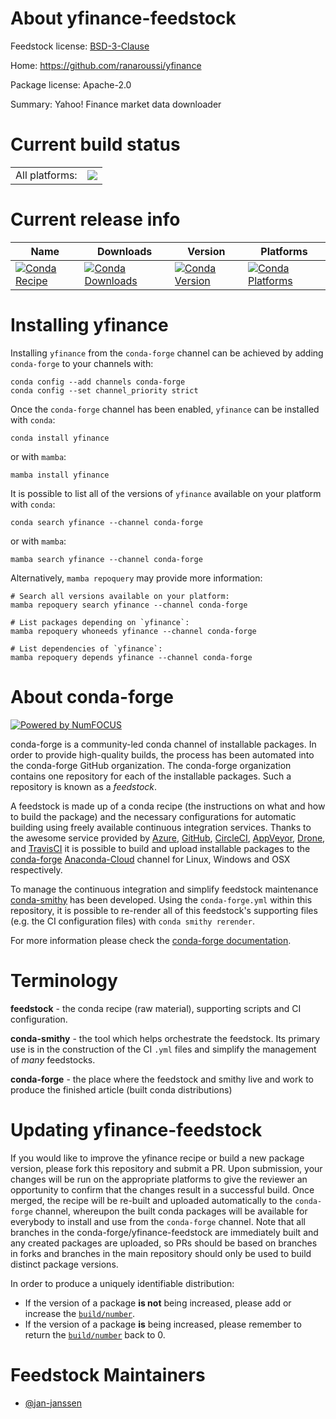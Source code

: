About yfinance-feedstock
========================

Feedstock license: [BSD-3-Clause](https://github.com/conda-forge/yfinance-feedstock/blob/main/LICENSE.txt)

Home: https://github.com/ranaroussi/yfinance

Package license: Apache-2.0

Summary: Yahoo! Finance market data downloader

Current build status
====================


<table><tr><td>All platforms:</td>
    <td>
      <a href="https://dev.azure.com/conda-forge/feedstock-builds/_build/latest?definitionId=12880&branchName=main">
        <img src="https://dev.azure.com/conda-forge/feedstock-builds/_apis/build/status/yfinance-feedstock?branchName=main">
      </a>
    </td>
  </tr>
</table>

Current release info
====================

| Name | Downloads | Version | Platforms |
| --- | --- | --- | --- |
| [![Conda Recipe](https://img.shields.io/badge/recipe-yfinance-green.svg)](https://anaconda.org/conda-forge/yfinance) | [![Conda Downloads](https://img.shields.io/conda/dn/conda-forge/yfinance.svg)](https://anaconda.org/conda-forge/yfinance) | [![Conda Version](https://img.shields.io/conda/vn/conda-forge/yfinance.svg)](https://anaconda.org/conda-forge/yfinance) | [![Conda Platforms](https://img.shields.io/conda/pn/conda-forge/yfinance.svg)](https://anaconda.org/conda-forge/yfinance) |

Installing yfinance
===================

Installing `yfinance` from the `conda-forge` channel can be achieved by adding `conda-forge` to your channels with:

```
conda config --add channels conda-forge
conda config --set channel_priority strict
```

Once the `conda-forge` channel has been enabled, `yfinance` can be installed with `conda`:

```
conda install yfinance
```

or with `mamba`:

```
mamba install yfinance
```

It is possible to list all of the versions of `yfinance` available on your platform with `conda`:

```
conda search yfinance --channel conda-forge
```

or with `mamba`:

```
mamba search yfinance --channel conda-forge
```

Alternatively, `mamba repoquery` may provide more information:

```
# Search all versions available on your platform:
mamba repoquery search yfinance --channel conda-forge

# List packages depending on `yfinance`:
mamba repoquery whoneeds yfinance --channel conda-forge

# List dependencies of `yfinance`:
mamba repoquery depends yfinance --channel conda-forge
```


About conda-forge
=================

[![Powered by
NumFOCUS](https://img.shields.io/badge/powered%20by-NumFOCUS-orange.svg?style=flat&colorA=E1523D&colorB=007D8A)](https://numfocus.org)

conda-forge is a community-led conda channel of installable packages.
In order to provide high-quality builds, the process has been automated into the
conda-forge GitHub organization. The conda-forge organization contains one repository
for each of the installable packages. Such a repository is known as a *feedstock*.

A feedstock is made up of a conda recipe (the instructions on what and how to build
the package) and the necessary configurations for automatic building using freely
available continuous integration services. Thanks to the awesome service provided by
[Azure](https://azure.microsoft.com/en-us/services/devops/), [GitHub](https://github.com/),
[CircleCI](https://circleci.com/), [AppVeyor](https://www.appveyor.com/),
[Drone](https://cloud.drone.io/welcome), and [TravisCI](https://travis-ci.com/)
it is possible to build and upload installable packages to the
[conda-forge](https://anaconda.org/conda-forge) [Anaconda-Cloud](https://anaconda.org/)
channel for Linux, Windows and OSX respectively.

To manage the continuous integration and simplify feedstock maintenance
[conda-smithy](https://github.com/conda-forge/conda-smithy) has been developed.
Using the ``conda-forge.yml`` within this repository, it is possible to re-render all of
this feedstock's supporting files (e.g. the CI configuration files) with ``conda smithy rerender``.

For more information please check the [conda-forge documentation](https://conda-forge.org/docs/).

Terminology
===========

**feedstock** - the conda recipe (raw material), supporting scripts and CI configuration.

**conda-smithy** - the tool which helps orchestrate the feedstock.
                   Its primary use is in the construction of the CI ``.yml`` files
                   and simplify the management of *many* feedstocks.

**conda-forge** - the place where the feedstock and smithy live and work to
                  produce the finished article (built conda distributions)


Updating yfinance-feedstock
===========================

If you would like to improve the yfinance recipe or build a new
package version, please fork this repository and submit a PR. Upon submission,
your changes will be run on the appropriate platforms to give the reviewer an
opportunity to confirm that the changes result in a successful build. Once
merged, the recipe will be re-built and uploaded automatically to the
`conda-forge` channel, whereupon the built conda packages will be available for
everybody to install and use from the `conda-forge` channel.
Note that all branches in the conda-forge/yfinance-feedstock are
immediately built and any created packages are uploaded, so PRs should be based
on branches in forks and branches in the main repository should only be used to
build distinct package versions.

In order to produce a uniquely identifiable distribution:
 * If the version of a package **is not** being increased, please add or increase
   the [``build/number``](https://docs.conda.io/projects/conda-build/en/latest/resources/define-metadata.html#build-number-and-string).
 * If the version of a package **is** being increased, please remember to return
   the [``build/number``](https://docs.conda.io/projects/conda-build/en/latest/resources/define-metadata.html#build-number-and-string)
   back to 0.

Feedstock Maintainers
=====================

* [@jan-janssen](https://github.com/jan-janssen/)

